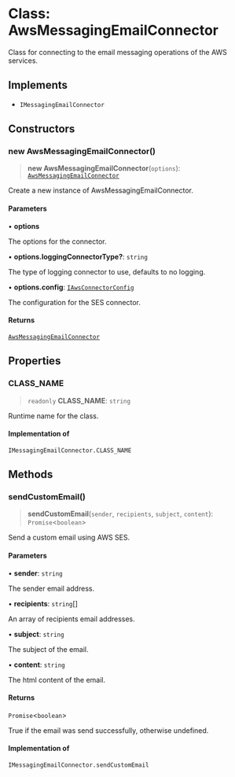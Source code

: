# Class: AwsMessagingEmailConnector

Class for connecting to the email messaging operations of the AWS services.

## Implements

- `IMessagingEmailConnector`

## Constructors

### new AwsMessagingEmailConnector()

> **new AwsMessagingEmailConnector**(`options`): [`AwsMessagingEmailConnector`](AwsMessagingEmailConnector.md)

Create a new instance of AwsMessagingEmailConnector.

#### Parameters

• **options**

The options for the connector.

• **options.loggingConnectorType?**: `string`

The type of logging connector to use, defaults to no logging.

• **options.config**: [`IAwsConnectorConfig`](../interfaces/IAwsConnectorConfig.md)

The configuration for the SES connector.

#### Returns

[`AwsMessagingEmailConnector`](AwsMessagingEmailConnector.md)

## Properties

### CLASS\_NAME

> `readonly` **CLASS\_NAME**: `string`

Runtime name for the class.

#### Implementation of

`IMessagingEmailConnector.CLASS_NAME`

## Methods

### sendCustomEmail()

> **sendCustomEmail**(`sender`, `recipients`, `subject`, `content`): `Promise`\<`boolean`\>

Send a custom email using AWS SES.

#### Parameters

• **sender**: `string`

The sender email address.

• **recipients**: `string`[]

An array of recipients email addresses.

• **subject**: `string`

The subject of the email.

• **content**: `string`

The html content of the email.

#### Returns

`Promise`\<`boolean`\>

True if the email was send successfully, otherwise undefined.

#### Implementation of

`IMessagingEmailConnector.sendCustomEmail`
